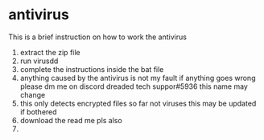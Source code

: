 # antivirus
This is a brief instruction on how to work the antivirus 
1. extract the zip file
2. run virusdd 
3. complete the instructions inside the bat file
4. anything caused by the antivirus is not my fault if anything goes wrong please dm me on discord dreaded tech suppor#5936 this name may change
5. this only detects encrypted files so far not viruses this may be updated if bothered
6. download the read me pls also
7.
